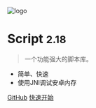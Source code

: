 ![logo](https://docsify.js.org/_media/icon.svg':size=10%')

# Script <small>2.18</small>

> 一个功能强大的脚本库。

- 简单、快速
- 使用JNI调试安卓内存

[GitHub](https://github.com/moshuixins/Script)
[快速开始](#综述)